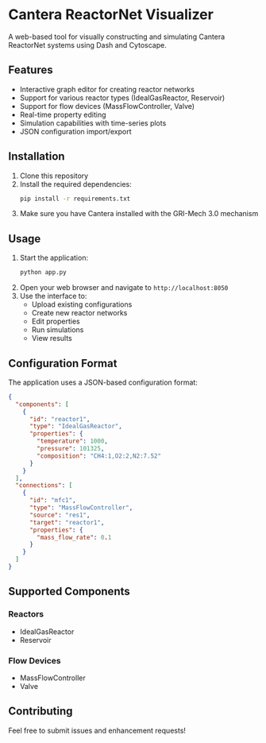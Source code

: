 # Cantera ReactorNet Visualizer

A web-based tool for visually constructing and simulating Cantera ReactorNet systems using Dash and Cytoscape.

## Features

- Interactive graph editor for creating reactor networks
- Support for various reactor types (IdealGasReactor, Reservoir)
- Support for flow devices (MassFlowController, Valve)
- Real-time property editing
- Simulation capabilities with time-series plots
- JSON configuration import/export

## Installation

1. Clone this repository
1. Install the required dependencies:
   ```bash
   pip install -r requirements.txt
   ```
1. Make sure you have Cantera installed with the GRI-Mech 3.0 mechanism

## Usage

1. Start the application:
   ```bash
   python app.py
   ```
1. Open your web browser and navigate to `http://localhost:8050`
1. Use the interface to:
   - Upload existing configurations
   - Create new reactor networks
   - Edit properties
   - Run simulations
   - View results

## Configuration Format

The application uses a JSON-based configuration format:

```json
{
  "components": [
    {
      "id": "reactor1",
      "type": "IdealGasReactor",
      "properties": {
        "temperature": 1000,
        "pressure": 101325,
        "composition": "CH4:1,O2:2,N2:7.52"
      }
    }
  ],
  "connections": [
    {
      "id": "mfc1",
      "type": "MassFlowController",
      "source": "res1",
      "target": "reactor1",
      "properties": {
        "mass_flow_rate": 0.1
      }
    }
  ]
}
```

## Supported Components

### Reactors

- IdealGasReactor
- Reservoir

### Flow Devices

- MassFlowController
- Valve

## Contributing

Feel free to submit issues and enhancement requests!
